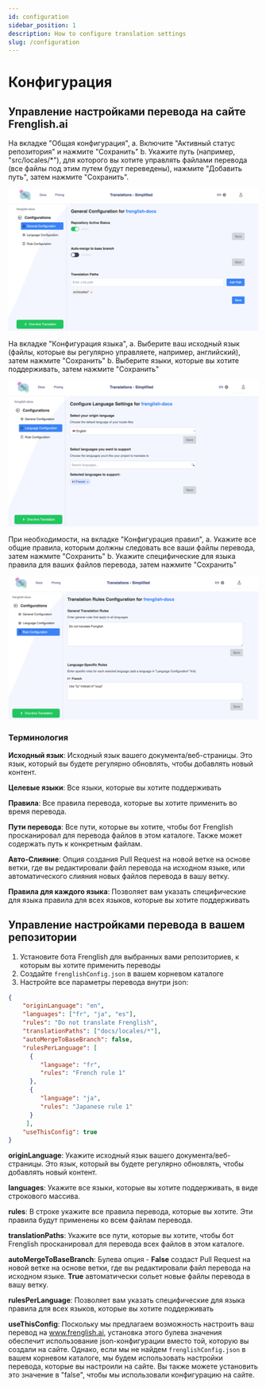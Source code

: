 ```yaml
---
id: configuration
sidebar_position: 1
description: How to configure translation settings
slug: /configuration
---
```


# Конфигурация

## Управление настройками перевода на сайте Frenglish.ai

На вкладке "Общая конфигурация", 
    a. Включите "Активный статус репозитория" и нажмите "Сохранить"
    b. Укажите путь (например, "src/locales/*"), для которого вы хотите управлять файлами перевода (все файлы под этим путем будут переведены), нажмите "Добавить путь", затем нажмите "Сохранить".

![Общая конфигурация](../../../../../assets/general-configuration.png)

На вкладке "Конфигурация языка",
    a. Выберите ваш исходный язык (файлы, которые вы регулярно управляете, например, английский), затем нажмите "Сохранить"
    b. Выберите языки, которые вы хотите поддерживать, затем нажмите "Сохранить"

![Конфигурация языка](../../../../../assets/language-configuration.png)

При необходимости, на вкладке "Конфигурация правил",
    a. Укажите все общие правила, которым должны следовать все ваши файлы перевода, затем нажмите "Сохранить"
    b. Укажите специфические для языка правила для ваших файлов перевода, затем нажмите "Сохранить"

![Конфигурация правил](../../../../../assets/rule-configuration.png)

### Терминология

**Исходный язык**: Исходный язык вашего документа/веб-страницы. Это язык, который вы будете регулярно обновлять, чтобы добавлять новый контент.

**Целевые языки**: Все языки, которые вы хотите поддерживать

**Правила**: Все правила перевода, которые вы хотите применить во время перевода.

**Пути перевода**: Все пути, которые вы хотите, чтобы бот Frenglish просканировал для перевода файлов в этом каталоге. Также может содержать путь к конкретным файлам.

**Авто-Слияние**: Опция создания Pull Request на новой ветке на основе ветки, где вы редактировали файл перевода на исходном языке, или автоматического слияния новых файлов перевода в вашу ветку.

**Правила для каждого языка**: Позволяет вам указать специфические для языка правила для всех языков, которые вы хотите поддерживать

## Управление настройками перевода в вашем репозитории

1. Установите бота Frenglish для выбранных вами репозиториев, к которым вы хотите применить переводы
2. Создайте `frenglishConfig.json` в вашем корневом каталоге
3. Настройте все параметры перевода внутри json:

```json
{
    "originLanguage": "en",
    "languages": ["fr", "ja", "es"],
    "rules": "Do not translate Frenglish",
    "translationPaths": ["docs/locales/*"],
    "autoMergeToBaseBranch": false,
    "rulesPerLanguage": [
      {
         "language": "fr",
         "rules": "French rule 1"
      },
      {
         "language": "ja",
         "rules": "Japanese rule 1"
      }
     ],
    "useThisConfig": true
}
```

**originLanguage**: Укажите исходный язык вашего документа/веб-страницы. Это язык, который вы будете регулярно обновлять, чтобы добавлять новый контент.

**languages**: Укажите все языки, которые вы хотите поддерживать, в виде строкового массива.

**rules**: В строке укажите все правила перевода, которые вы хотите. Эти правила будут применены ко всем файлам перевода.

**translationPaths**: Укажите все пути, которые вы хотите, чтобы бот Frenglish просканировал для перевода всех файлов в этом каталоге.

**autoMergeToBaseBranch**: Булева опция - **False** создаст Pull Request на новой ветке на основе ветки, где вы редактировали файл перевода на исходном языке. **True** автоматически сольет новые файлы перевода в вашу ветку.

**rulesPerLanguage**: Позволяет вам указать специфические для языка правила для всех языков, которые вы хотите поддерживать

**useThisConfig**: Поскольку мы предлагаем возможность настроить ваш перевод на www.frenglish.ai, установка этого булева значения обеспечит использование json-конфигурации вместо той, которую вы создали на сайте. Однако, если мы не найдем `frenglishConfig.json` в вашем корневом каталоге, мы будем использовать настройки перевода, которые вы настроили на сайте. Вы также можете установить это значение в "false", чтобы мы использовали конфигурацию на сайте.